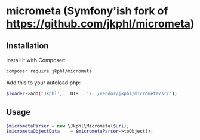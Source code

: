 micrometa (Symfony'ish fork of https://github.com/jkphl/micrometa)
=========

Installation
------------

Install it with Composer:

```bash
composer require jkphl/micrometa
```

Add this to your autoload.php:

```bash
$loader->add('Jkphl', __DIR__.'/../vendor/jkphl/micrometa/src');
```

Usage
-----

```php
$micrometaParser = new \Jkphl\Micrometa($uri);
$micrometaObjectData    = $micrometaParser->toObject();
```
